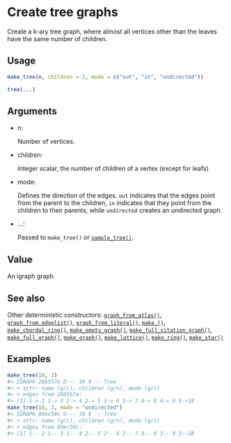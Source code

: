 # Create tree graphs

Create a k-ary tree graph, where almost all vertices other than the
leaves have the same number of children.

## Usage

``` r
make_tree(n, children = 2, mode = c("out", "in", "undirected"))

tree(...)
```

## Arguments

- n:

  Number of vertices.

- children:

  Integer scalar, the number of children of a vertex (except for leafs)

- mode:

  Defines the direction of the edges. `out` indicates that the edges
  point from the parent to the children, `in` indicates that they point
  from the children to their parents, while `undirected` creates an
  undirected graph.

- ...:

  Passed to `make_tree()` or
  [`sample_tree()`](https://r.igraph.org/reference/sample_tree.md).

## Value

An igraph graph

## See also

Other deterministic constructors:
[`graph_from_atlas()`](https://r.igraph.org/reference/graph_from_atlas.md),
[`graph_from_edgelist()`](https://r.igraph.org/reference/graph_from_edgelist.md),
[`graph_from_literal()`](https://r.igraph.org/reference/graph_from_literal.md),
[`make_()`](https://r.igraph.org/reference/make_.md),
[`make_chordal_ring()`](https://r.igraph.org/reference/make_chordal_ring.md),
[`make_empty_graph()`](https://r.igraph.org/reference/make_empty_graph.md),
[`make_full_citation_graph()`](https://r.igraph.org/reference/make_full_citation_graph.md),
[`make_full_graph()`](https://r.igraph.org/reference/make_full_graph.md),
[`make_graph()`](https://r.igraph.org/reference/make_graph.md),
[`make_lattice()`](https://r.igraph.org/reference/make_lattice.md),
[`make_ring()`](https://r.igraph.org/reference/make_ring.md),
[`make_star()`](https://r.igraph.org/reference/make_star.md)

## Examples

``` r
make_tree(10, 2)
#> IGRAPH 286557e D--- 10 9 -- Tree
#> + attr: name (g/c), children (g/n), mode (g/c)
#> + edges from 286557e:
#> [1] 1-> 2 1-> 3 2-> 4 2-> 5 3-> 6 3-> 7 4-> 8 4-> 9 5->10
make_tree(10, 3, mode = "undirected")
#> IGRAPH 80ec50c U--- 10 9 -- Tree
#> + attr: name (g/c), children (g/n), mode (g/c)
#> + edges from 80ec50c:
#> [1] 1-- 2 1-- 3 1-- 4 2-- 5 2-- 6 2-- 7 3-- 8 3-- 9 3--10
```
